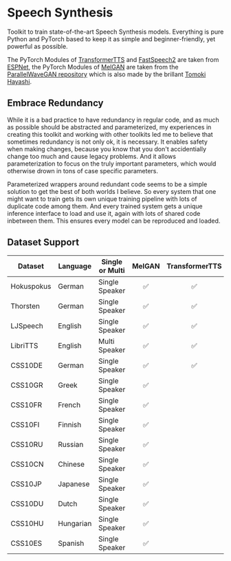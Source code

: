 # Speech Synthesis

Toolkit to train state-of-the-art Speech Synthesis models. Everything is pure Python and PyTorch based to keep it as
simple and beginner-friendly, yet powerful as possible.

The PyTorch Modules of [TransformerTTS](https://arxiv.org/abs/1809.08895) and [FastSpeech2](https://arxiv.org/abs/2006.04558) are taken from [ESPNet](https://github.com/espnet/espnet), the
PyTorch Modules of [MelGAN](https://arxiv.org/abs/1910.06711) are taken from
the [ParallelWaveGAN repository](https://github.com/kan-bayashi/ParallelWaveGAN) which is also made by the
brillant [Tomoki Hayashi](https://github.com/kan-bayashi).

## Embrace Redundancy

While it is a bad practice to have redundancy in regular code, and as much as possible should be abstracted and
parameterized, my experiences in creating this toolkit and working with other toolkits led me to believe that sometimes
redundancy is not only ok, it is necessary. It enables safety when making changes, because you know that you don't
accidentially change too much and cause legacy problems. And it allows parameterization to focus on the truly important
parameters, which would otherwise drown in tons of case specific parameters.

Parameterized wrappers around redundant code seems to be a simple solution to get the best of both worlds I believe. So
every system that one might want to train gets its own unique training pipeline with lots of duplicate code among them.
And every trained system gets a unique inference interface to load and use it, again with lots of shared code inbetween
them. This ensures every model can be reproduced and loaded.


## Dataset Support

| Dataset      | Language  | Single or Multi     | MelGAN | TransformerTTS | FastSpeech2 | 
| -------------|-----------|---------------------| :-----:|:--------------:|:-----------:|
| Hokuspokus   | German    | Single Speaker      | ✅     | ✅            | ✅          |
| Thorsten     | German    | Single Speaker      | ✅     | ✅            | ✅          |
| LJSpeech     | English   | Single Speaker      | ✅     | ✅            | ✅          |
| LibriTTS     | English   | Multi Speaker       | ✅     | ✅            | ✅          |
| CSS10DE      | German    | Single Speaker      | ✅     | ✅            | ✅          |
| CSS10GR      | Greek     | Single Speaker      | ✅     |                |             |
| CSS10FR      | French    | Single Speaker      | ✅     |                |             |
| CSS10FI      | Finnish   | Single Speaker      | ✅     |                |             |
| CSS10RU      | Russian   | Single Speaker      | ✅     |                |             |
| CSS10CN      | Chinese   | Single Speaker      | ✅     |                |             |
| CSS10JP      | Japanese  | Single Speaker      | ✅     |                |             |
| CSS10DU      | Dutch     | Single Speaker      | ✅     |                |             |
| CSS10HU      | Hungarian | Single Speaker      | ✅     |                |             |
| CSS10ES      | Spanish   | Single Speaker      | ✅     |                |             |

